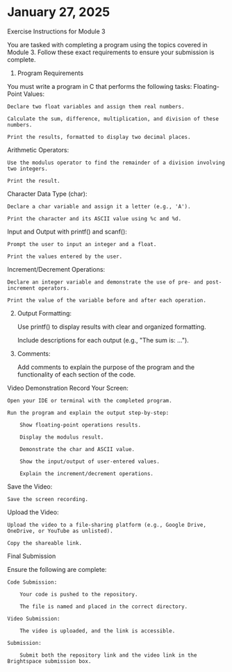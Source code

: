 # January 27, 2025

Exercise Instructions for Module 3

You are tasked with completing a program using the topics covered in Module 3. Follow these exact requirements to ensure your submission is complete.
1. Program Requirements

You must write a program in C that performs the following tasks:
Floating-Point Values:

    Declare two float variables and assign them real numbers.

    Calculate the sum, difference, multiplication, and division of these numbers.

    Print the results, formatted to display two decimal places.

Arithmetic Operators:

    Use the modulus operator to find the remainder of a division involving two integers.

    Print the result.

Character Data Type (char):

    Declare a char variable and assign it a letter (e.g., 'A').

    Print the character and its ASCII value using %c and %d.

Input and Output with printf() and scanf():

    Prompt the user to input an integer and a float.

    Print the values entered by the user.

Increment/Decrement Operations:

    Declare an integer variable and demonstrate the use of pre- and post-increment operators.

    Print the value of the variable before and after each operation.

2. Output Formatting:

    Use printf() to display results with clear and organized formatting.

    Include descriptions for each output (e.g., "The sum is: ...").

3. Comments:

    Add comments to explain the purpose of the program and the functionality of each section of the code.

Video Demonstration
Record Your Screen:

    Open your IDE or terminal with the completed program.

    Run the program and explain the output step-by-step:

        Show floating-point operations results.

        Display the modulus result.

        Demonstrate the char and ASCII value.

        Show the input/output of user-entered values.

        Explain the increment/decrement operations.

Save the Video:

    Save the screen recording.

Upload the Video:

    Upload the video to a file-sharing platform (e.g., Google Drive, OneDrive, or YouTube as unlisted).

    Copy the shareable link.

Final Submission

Ensure the following are complete:

    Code Submission:

        Your code is pushed to the repository.

        The file is named and placed in the correct directory.

    Video Submission:

        The video is uploaded, and the link is accessible.

    Submission:

        Submit both the repository link and the video link in the Brightspace submission box.

